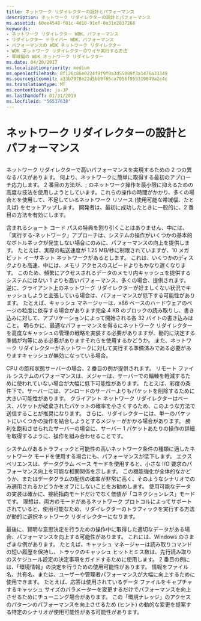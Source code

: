 ```yaml
---
title: ネットワーク リダイレクターの設計とパフォーマンス
description: ネットワーク リダイレクターの設計とパフォーマンス
ms.assetid: 60ee4548-f81c-4d10-91ef-0e31e2837268
keywords:
- ネットワーク リダイレクター WDK、パフォーマンス
- リダイレクター ドライバー WDK、パフォーマンス
- パフォーマンスの WDK ネットワーク リダイレクター
- WDK ネットワーク リダイレクターのワイヤ実行する方法
- 帯域幅の WDK ネットワーク リダイレクター
ms.date: 04/20/2017
ms.localizationpriority: medium
ms.openlocfilehash: 8f126c86e0224f9f9f9a3d55089f3a1476a33349
ms.sourcegitcommit: a33b7978e22d5bb9f65ca7056f955319049a2e4c
ms.translationtype: MT
ms.contentlocale: ja-JP
ms.lasthandoff: 01/31/2019
ms.locfileid: "56537638"
---
```

# <a name="network-redirector-design-and-performance"></a>ネットワーク リダイレクターの設計とパフォーマンス


## <span id="ddk_network_redirector_design_and_performance_if"></span><span id="DDK_NETWORK_REDIRECTOR_DESIGN_AND_PERFORMANCE_IF"></span>


ネットワーク リダイレクターで高いパフォーマンスを実現するための 2 つの異なるパスがあります。 何より、ネットワークに簡単に取得する最初のアプローチ応力します。 2 番目の方法が、; のネットワーク操作を最小限に抑えるための高度な技法を使用しようとしています。これらの操作の時間がかかり、多くの場合とを使用して、不足しているネットワーク リソース (使用可能な帯域幅、たとえば) をセットアップします。 開発者は、最初に成功したときに一般的に、2 番目の方法を有効にします。

含まれるショート コード パスの特典を割り引くことはありません、中には、「実行する-ネットワーク」アプローチは、システムの操作がいくつかの基本的なボトルネックが発生しない場合にのみに、パフォーマンスの向上を提供します。 たとえば、実際の転送速度が 1.25 MB/秒に制限されていますが、10 メガ ビット イーサネット ネットワークがあるとします。 これは、いくつかのディスクよりも高速、中には、メモリ アクセスのスピードよりもかなり遅くなります。 このため、頻繁にアクセスされるデータのメモリ内キャッシュを提供するシステムにはない 1 よりも高いパフォーマンス、多くの場合、提供されます。 逆に、クライアント上のネットワーク リダイレクターが好ましくない状況でキャッシュしようと主張している場合は、パフォーマンスが低下する可能性があります。 たとえば、キャッシュ マネージャーは、x86 ベースのハードウェアのページの粒度に依存する場合があります完全 4 KB のブロックの読み取りし、書き込みに対して、アプリケーションによって開始される各 32 バイトの書き込みはこと。 明らかに、最適なパフォーマンスを得るにネットワーク リダイレクターを高度なキャッシュの管理の戦略を実装する必要がありますが、動的に決定する準備が均等にある必要がありますそれらを使用するかどうか。 また、ネットワーク リダイレクターがネットワークに対して実行する準備済みである必要がありますキャッシュが無効になっている場合。

CPU の飽和状態サーバーの場合、2 番目の例が提供されます。 リモート ファイル システムのパフォーマンスは、メジャーは、サーバーでの輻輳を軽減するために使われていない場合が大幅に低下可能性があります。 たとえば、彩度の条件下で、サーバーには、アンロードのサーバーよりもパケットを削除するために大きい可能性があります。 クライアント ネットワーク リダイレクターはペース、パケットが破棄されたパケットの確率を小さくするため、このような方法で送信することが推奨になります。 さらに、リダイレクターには、単一のパケットにいくつかの操作を結合しようとするメジャーがかかる場合があります。 勝利を飽和させられたサーバーの場合に、サーバー 1 パケットあたりの操作の詳細を取得するように、操作を組み合わせることです。

システムがあるトラフィックと可能性の高いネットワーク条件の種類に適したネットワーク モードを使用する場合にも、パフォーマンスが低下します。 エクスペリエンスは、データグラム ベース モードを使用すると、小さな I/O 要求のパフォーマンス向上を可能な相関関係を示します。 この機能強化が全体的なかどうか、またはデータグラムの配信の確率が非常に高く、そのようなシナリオでのみ適用されるかどうかをオフにしないことをお勧めします。 使用可能なデータの実装は確かに、接続指向モードだけでなく価値が「コネクションレス」モードです。 理想は、両方のモードがあるネットワーク プロトコルによってサポートされていると、使用可能なため、リダイレクターのトラフィックを実行する方法が動的に選択ネットワーク リダイレクターになります。

最後に、賢明な意思決定を行うための操作中に取得した適切なデータがある場合、パフォーマンスを向上する可能性があります。 これには、Windows のさまざまな例があります。 たとえば、キャッシュ マネージャーは読み取りコマンドの短い履歴を保持し、トラックのキャッシュ ヒットとミス数は、先行読み取りのスケジュール設定の決定事項をガイドするために使用します。 2 番目の例には、「環境情報」の決定を行うための使用可能性があります。 情報をファイル名、共有名、または、ユーザーや管理者パフォーマンスが大幅に向上するために使用できます。 たとえば、応答は使用されているデータ ファイルをキャプチャするキャッシュ サイズのパラメーターを変更するだけでパフォーマンスを向上させるためにチューニング場合があります。 この「環境ナレッジ」のアクセスのパターンのパフォーマンスを向上させるため (ヒント) の動的な変更を提案する特定のシナリオが使用可能性がある可能性があります。

 

 




